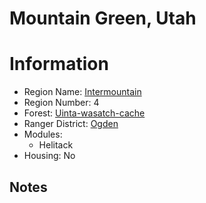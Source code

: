
Mountain Green, Utah
====================
  
# Information  
* Region Name: [Intermountain]()  
* Region Number: 4  
* Forest: [Uinta-wasatch-cache](http://www.fs.usda.gov/uwcnf)  
* Ranger District: [Ogden]()  
* Modules:  
  - Helitack  
* Housing: No  
  
## Notes

